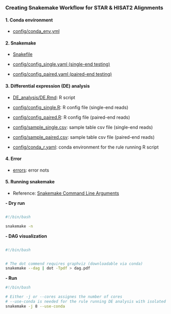 ### Creating Snakemake Workflow for STAR & HISAT2 Alignments 

#### 1. Conda environment

- [config/conda_env.yml](https://github.com/Mira0507/snakemake_alignment/blob/master/config/conda_env.yml)

#### 2. Snakemake 

- [Snakefile](https://github.com/Mira0507/snakemake_alignment)

- [config/config_single.yaml (single-end testing)](https://github.com/Mira0507/snakemake_alignment/blob/master/config/config_single.yaml)

- [config/config_paired.yaml (paired-end testing)](https://github.com/Mira0507/snakemake_alignment/blob/master/config/config_paired.yaml)

#### 3. Differential expression (DE) analysis

- [DE_analysis/DE.Rmd](https://github.com/Mira0507/snakemake_alignment/blob/master/DE_analysis/DE.Rmd): R script

- [config/config_single.R](https://github.com/Mira0507/snakemake_alignment/blob/master/config/config_single.R): R config file (single-end reads)

- [config/config_paired.R](https://github.com/Mira0507/snakemake_alignment/blob/master/config/config_paired.R): R config file (paired-end reads)

- [config/sample_single.csv](https://github.com/Mira0507/snakemake_alignment/blob/master/config/sample_single.csv): sample table csv file (single-end reads)

- [config/sample_paired.csv](https://github.com/Mira0507/snakemake_alignment/blob/master/config/sample_paired.csv): sample table csv file (paired-end reads)

- [config/conda_r.yaml](https://github.com/Mira0507/snakemake_alignment/blob/master/config/conda_r.yaml): conda environment for the rule running R script

#### 4. Error 

- [errors](https://github.com/Mira0507/snakemake_alignment/tree/master/errors): error nots 


#### 5. Running snakemake

- Reference: [Snakemake Command Line Arguments](https://snakemake.readthedocs.io/en/stable/executing/cli.html)

**- Dry run**


```bash

#!/bin/bash

snakemake -n

```


**- DAG visualization**

```bash

#!/bin/bash


# The dot commend requires graphviz (downloadable via conda)
snakemake --dag | dot -Tpdf > dag.pdf

```


**- Run**

```bash
#!/bin/bash

# Either -j or --cores assignes the number of cores
# --use-conda is needed for the rule running DE analysis with isolated conda env
snakemake -j 8 --use-conda

```
